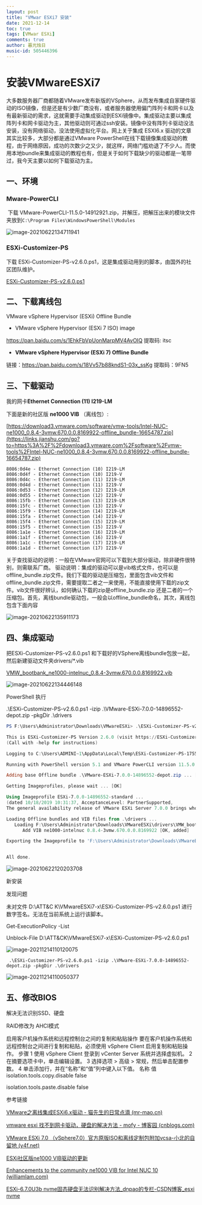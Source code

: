 ```yaml
---
layout: post
title: "VMwar ESXi7 安装"
date: 2021-12-14
toc: true
tags: [VMwar ESXi]
comments: true
author: 暮光烛日
music-id: 505446396
---
```


# 安装VMwareESXi7

大多数服务器厂商都随着VMware发布新版的VSphere，从而发布集成自家硬件驱动的ISO镜像，但是还是有少数厂商没有，或者服务器使用偏门阵列卡和网卡以及有最新驱动的需求，这就需要手动集成驱动到ESXi镜像中。集成驱动主要以集成阵列卡和网卡驱动为主，其他驱动则可通过ssh安装。镜像中没有阵列卡驱动没法安装，没有网络驱动，没法使用虚拟化平台。网上关于集成 ESXI6.x 驱动的文章其实比较多，大部分都是通过VMware PowerShell在线下载镜像集成驱动的教程，由于网络原因，成功的次数少之又少，就这样，网络门槛劝退了不少人。而使用本地bundle来集成驱动的教程也有，但是关于如何下载缺少的驱动都是一笔带过，我今天主要以如何下载驱动为主。

## 一、环境

### Mware-PowerCLI

​	下载 VMware-PowerCLI-11.5.0-14912921.zip，并解压，把解压出来的模块文件夹放到`C:\Program Files\WindowsPowerShell\Modules`

![image-20210622134711941](https://raw.githubusercontent.com/muguangzhuri/muzi.github.io/main/images/%E5%AE%89%E8%A3%85VMwareESXi7.assets/image-20210622134711941.png)

### ESXi-Customizer-PS

  下载 ESXi-Customizer-PS-v2.6.0.ps1，这是集成驱动用到的脚本，由国外的社区团队维护。

 [ESXi-Customizer-PS-v2.6.0.ps1](f:\Users\Administrator\Downloads\VMwareESXi\ESXi-Customizer-PS-v2.6.0.ps1) 

## 二、下载离线包

VMware vSphere Hypervisor (ESXi) Offline Bundle

* VMware vSphere Hypervisor (ESXi 7 ISO) image

https://pan.baidu.com/s/1EhkFbVpUonMarpMV4AvOIQ 提取码: itsc

* **VMware vSphere Hypervisor (ESXi 7) Offline Bundle**

链接：https://pan.baidu.com/s/18Vv57b88kndS1-03x_ssKg 提取码：9FN5

## 三、下载驱动

我的网卡**Ethernet Connection (11) I219-LM**

下面是新的社区版 **ne1000 VIB** （离线包）:

[https://download3.vmware.com/software/vmw-tools/Intel-NUC-ne1000_0.8.4-3vmw.670.0.0.8169922-offline_bundle-16654787.zip](https://links.jianshu.com/go?to=https%3A%2F%2Fdownload3.vmware.com%2Fsoftware%2Fvmw-tools%2FIntel-NUC-ne1000_0.8.4-3vmw.670.0.0.8169922-offline_bundle-16654787.zip)

```
8086:0d4e - Ethernet Connection (10) I219-LM
8086:0d4f - Ethernet Connection (10) I219-V
8086:0d4c - Ethernet Connection (11) I219-LM
8086:0d4d - Ethernet Connection (11) I219-V
8086:0d53 - Ethernet Connection (12) I219-LM
8086:0d55 - Ethernet Connection (12) I219-V
8086:15fb - Ethernet Connection (13) I219-LM
8086:15fc - Ethernet Connection (13) I219-V
8086:15f9 - Ethernet Connection (14) I219-LM
8086:15fa - Ethernet Connection (14) I219-V
8086:15f4 - Ethernet Connection (15) I219-LM
8086:15f5 - Ethernet Connection (15) I219-V
8086:1a1e - Ethernet Connection (16) I219-LM
8086:1a1f - Ethernet Connection (16) I219-V
8086:1a1c - Ethernet Connection (17) I219-LM
8086:1a1d - Ethernet Connection (17) I219-V

```

关于查找驱动的说明：一般在VMware官网可以下载到大部分驱动，除非硬件很特别，则需联系厂商。 驱动说明：集成的驱动可以是vib格式文件，也可以是offline_bundle.zip文件。我们下载的驱动是压缩包，里面包含vib文件和offline_bundle.zip文件，需要提取二者之一来使用，不能直接使用下载的zip文件。vib文件很好辨认，如何确认下载的zip是offline_bundle.zip 还是二者的一个压缩包。首先，离线bundle驱动包，一般会以offline_bundle命名，其次，离线包包含下面内容

![image-20210622135911173](https://raw.githubusercontent.com/muguangzhuri/muzi.github.io/main/images/%E5%AE%89%E8%A3%85VMwareESXi7.assets/image-20210622135911173.png)

## 四、集成驱动

把ESXi-Customizer-PS-v2.6.0.ps1 和下载好的VSphere离线bundle包放一起，然后新建驱动文件夹drivers/*.vib

 [VMW_bootbank_ne1000-intelnuc_0.8.4-3vmw.670.0.0.8169922.vib](f:\Users\Administrator\Downloads\VMwareESXi\drivers\VMW_bootbank_ne1000-intelnuc_0.8.4-3vmw.670.0.0.8169922.vib) 

![image-20210622134446148](https://raw.githubusercontent.com/muguangzhuri/muzi.github.io/main/images/%E5%AE%89%E8%A3%85VMwareESXi7.assets/image-20210622134446148.png)

PowerShell 执行

.\ESXi-Customizer-PS-v2.6.0.ps1 -izip .\VMware-ESXi-7.0.0-14896552-depot.zip -pkgDir .\drivers

```powershell
PS F:\Users\Administrator\Downloads\VMwareESXi> .\ESXi-Customizer-PS-v2.6.0.ps1 -izip .\VMware-ESXi-7.0.0-14896552-depot.zip -pkgDir .\drivers

This is ESXi-Customizer-PS Version 2.6.0 (visit https://ESXi-Customizer-PS.v-front.de for more information!)
(Call with -help for instructions)

Logging to C:\Users\ADMINI~1\AppData\Local\Temp\ESXi-Customizer-PS-17556.log ...

Running with PowerShell version 5.1 and VMware PowerCLI version 11.5.0.14899560

Adding base Offline bundle .\VMware-ESXi-7.0.0-14896552-depot.zip ... [OK]

Getting Imageprofiles, please wait ... [OK]

Using Imageprofile ESXi-7.0.0-14896552-standard ...
(dated 10/18/2019 10:31:37, AcceptanceLevel: PartnerSupported,
The general availability release of VMware ESXi Server 7.0.0 brings whole new levels of virtualization performance to datacenters and enterprises.)

Loading Offline bundles and VIB files from .\drivers ...
   Loading F:\Users\Administrator\Downloads\VMwareESXi\drivers\VMW_bootbank_ne1000-intelnuc_0.8.4-3vmw.670.0.0.8169922.vib ... [OK]
      Add VIB ne1000-intelnuc 0.8.4-3vmw.670.0.0.8169922 [OK, added]

Exporting the Imageprofile to 'F:\Users\Administrator\Downloads\VMwareESXi\ESXi-7.0.0-14896552-standard-customized.iso'. Please be patient ...


All done.
```

![image-20210622120203708](https://raw.githubusercontent.com/muguangzhuri/muzi.github.io/main/images/%E5%AE%89%E8%A3%85VMwareESXi7.assets/image-20210622120203708.png)



新安装

发现问题

未对文件 D:\ATT&C
K\VMwareESXi7-x\ESXi-Customizer-PS-v2.6.0.ps1 进行数字签名。无法在当前系统上运行该脚本。

Get-ExecutionPolicy -List

Unblock-File  D:\ATT&CK\VMwareESXi7-x\ESXi-Customizer-PS-v2.6.0.ps1

![image-20211214110120075](https://raw.githubusercontent.com/muguangzhuri/muzi.github.io/main/images/%E5%AE%89%E8%A3%85VMwareESXi7.assets/image-20211214110120075.png)

```
 .\ESXi-Customizer-PS-v2.6.0.ps1 -izip .\VMware-ESXi-7.0.0-14896552-depot.zip -pkgDir .\drivers
```

![image-20211214110050377](https://raw.githubusercontent.com/muguangzhuri/muzi.github.io/main/images/%E5%AE%89%E8%A3%85VMwareESXi7.assets/image-20211214110050377.png)

## 五、修改BIOS

解决无法识别SSD、硬盘

RAID修改为 AHCI模式



启用客户机操作系统和远程控制台之间的复制和粘贴操作 要在客户机操作系统和远程控制台之间进行复制和粘贴，必须使用 vSphere Client 启用复制和粘贴操作。 步骤 1 使用 vSphere Client 登录到 vCenter Server 系统并选择虚拟机。 2 在摘要选项卡中，单击编辑设置。 3 选择选项 > 高级 > 常规，然后单击配置参数。 4 单击添加行，并在“名称”和“值”列中键入以下值。 名称 值 isolation.tools.copy.disable false 

isolation.tools.paste.disable false

参考链接

[VMware之离线集成ESXi6.x驱动 - 猫先生的日常点滴 (mr-mao.cn)](https://www.mr-mao.cn/archives/vmware-integrated-local-drivers-for-esxi.html)

[vmware esxi 找不到网卡驱动，硬盘的解决方法 - mofy - 博客园 (cnblogs.com)](https://www.cnblogs.com/z-books/articles/5610848.html)

[VMware ESXi 7.0 （vSphere7.0）官方原版ISO和离线定制包附加vcsa-小北的自留地 (y4f.net)](https://www.y4f.net/71787.html)

[ESXi社区版ne1000 VIB驱动的更新](https://www.jianshu.com/p/b008665db716)

[Enhancements to the community ne1000 VIB for Intel NUC 10 (williamlam.com)](https://williamlam.com/2020/08/enhancements-to-the-community-ne1000-vib-for-intel-nuc-10.html)

[ESXi-6.7.0U3b nvme固态硬盘无法识别解决方法_dnpao的专栏-CSDN博客_esxi nvme](https://blog.csdn.net/dnpao/article/details/109288760)

